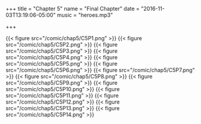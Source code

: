 +++
title = "Chapter 5"
name = "Final Chapter"
date = "2016-11-03T13:19:06-05:00"
music = "heroes.mp3"

+++

{{< figure src="/comic/chap5/C5P1.png" >}}
{{< figure src="/comic/chap5/C5P2.png" >}}
{{< figure src="/comic/chap5/C5P3.png" >}}
{{< figure src="/comic/chap5/C5P4.png" >}}
{{< figure src="/comic/chap5/C5P5.png" >}}
{{< figure src="/comic/chap5/C5P6.png" >}}
{{< figure src="/comic/chap5/C5P7.png" >}}
{{< figure src="/comic/chap5/C5P8.png" >}}
{{< figure src="/comic/chap5/C5P9.png" >}}
{{< figure src="/comic/chap5/C5P10.png" >}}
{{< figure src="/comic/chap5/C5P11.png" >}}
{{< figure src="/comic/chap5/C5P12.png" >}}
{{< figure src="/comic/chap5/C5P13.png" >}}
{{< figure src="/comic/chap5/C5P14.png" >}}
